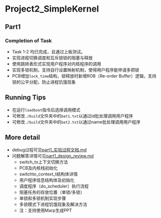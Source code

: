 # Project2_SimpleKernel
## Part1
### Completion of Task
+ Task 1-2 均已完成，且通过上板测试。
+ 实现进程切换调度和互斥锁锁的阻塞与释放
+ 使用跳转表形式实现用户程序对内核程序的调用
+ 实现多锁机制，支持自行设置映射机制，使得用户程序能申请多把锁
+ PCB增加`lock_time`结构，锁释放时新增ROB（Re-order Buffer）逻辑，支持锁的公平分配，防止进程饥饿现象


## Running Tips
+ 在运行`loadboot`指令后选择调用模式
+ 可修改`./build`文件夹中的`bat1.txt`以通过id批处理调用用户程序
+ 可修改`./build`文件夹中的`bat2.txt`以通过name批处理调用用户程序


## More detail
+ debug过程可见[part1_实验过程文档.md](part1_实验过程文档.md)
+ 问题解答详情可见[part1_design_review.md](part1_design_review.md)
  + switch_to上下文切换方法
  + PCB及内核栈初始化
  + switchto_context_t结构体详情
  + 用户程序信息结构体及初始化
  + 调度程序（do_scheduler）执行流程
  + 阻塞任务的存放位置（单锁/多锁）
  + 单锁和多锁机制实现步骤
  + 多锁模式下进程饥饿现象及解决方法
  + 注：支持使用Marp生成PPT
